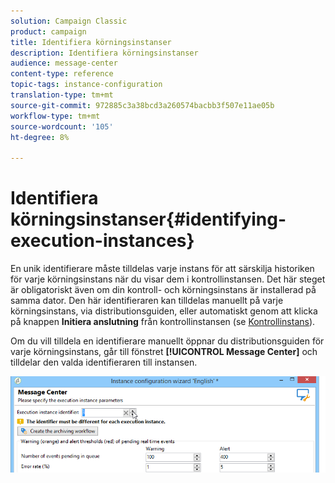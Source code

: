 ```yaml
---
solution: Campaign Classic
product: campaign
title: Identifiera körningsinstanser
description: Identifiera körningsinstanser
audience: message-center
content-type: reference
topic-tags: instance-configuration
translation-type: tm+mt
source-git-commit: 972885c3a38bcd3a260574bacbb3f507e11ae05b
workflow-type: tm+mt
source-wordcount: '105'
ht-degree: 8%

---
```



# Identifiera körningsinstanser{#identifying-execution-instances}

En unik identifierare måste tilldelas varje instans för att särskilja historiken för varje körningsinstans när du visar dem i kontrollinstansen. Det här steget är obligatoriskt även om din kontroll- och körningsinstans är installerad på samma dator. Den här identifieraren kan tilldelas manuellt på varje körningsinstans, via distributionsguiden, eller automatiskt genom att klicka på knappen **Initiera anslutning** från kontrollinstansen (se [Kontrollinstans](../../message-center/using/creating-a-shared-connection.md#control-instance)).

Om du vill tilldela en identifierare manuellt öppnar du distributionsguiden för varje körningsinstans, går till fönstret **[!UICONTROL Message Center]** och tilldelar den valda identifieraren till instansen.

![](assets/messagecenter_id_execinstance_001.png)

